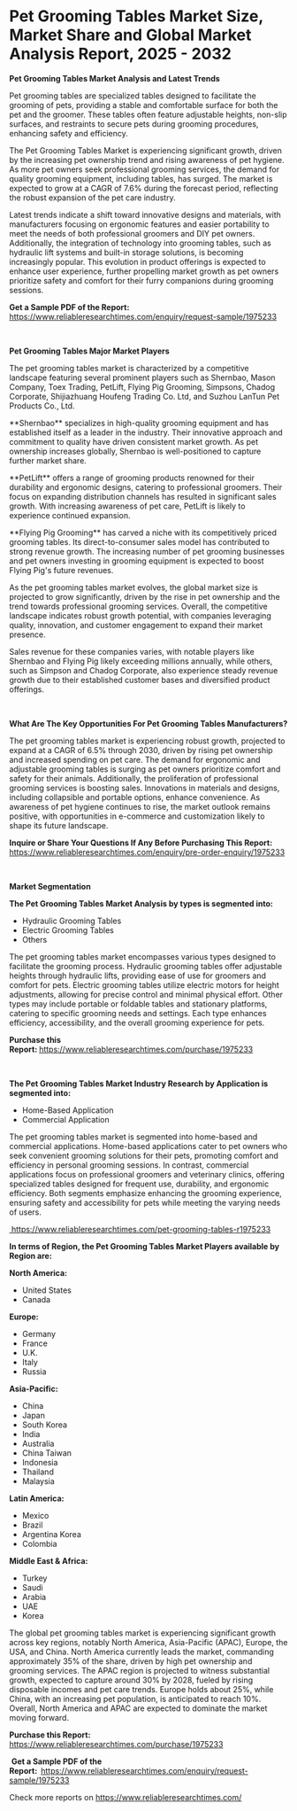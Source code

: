 <p><h1>Pet Grooming Tables Market Size, Market Share and Global Market Analysis Report, 2025 - 2032</h1></p><p><strong>Pet Grooming Tables Market Analysis and Latest Trends</strong></p>
<p><p>Pet grooming tables are specialized tables designed to facilitate the grooming of pets, providing a stable and comfortable surface for both the pet and the groomer. These tables often feature adjustable heights, non-slip surfaces, and restraints to secure pets during grooming procedures, enhancing safety and efficiency.</p><p>The Pet Grooming Tables Market is experiencing significant growth, driven by the increasing pet ownership trend and rising awareness of pet hygiene. As more pet owners seek professional grooming services, the demand for quality grooming equipment, including tables, has surged. The market is expected to grow at a CAGR of 7.6% during the forecast period, reflecting the robust expansion of the pet care industry.</p><p>Latest trends indicate a shift toward innovative designs and materials, with manufacturers focusing on ergonomic features and easier portability to meet the needs of both professional groomers and DIY pet owners. Additionally, the integration of technology into grooming tables, such as hydraulic lift systems and built-in storage solutions, is becoming increasingly popular. This evolution in product offerings is expected to enhance user experience, further propelling market growth as pet owners prioritize safety and comfort for their furry companions during grooming sessions.</p></p>
<p><strong>Get a Sample PDF of the Report:&nbsp;</strong> <a href="https://www.reliableresearchtimes.com/enquiry/request-sample/1975233?utm_campaign=2720&utm_medium=2&utm_source=Github&utm_content=ia&utm_term=10042025&utm_id=pet-grooming-tables">https://www.reliableresearchtimes.com/enquiry/request-sample/1975233</a></p>
<p>&nbsp;</p>
<p><strong>Pet Grooming Tables Major Market Players</strong></p>
<p><p>The pet grooming tables market is characterized by a competitive landscape featuring several prominent players such as Shernbao, Mason Company, Toex Trading, PetLift, Flying Pig Grooming, Simpsons, Chadog Corporate, Shijiazhuang Houfeng Trading Co. Ltd, and Suzhou LanTun Pet Products Co., Ltd.</p><p>**Shernbao** specializes in high-quality grooming equipment and has established itself as a leader in the industry. Their innovative approach and commitment to quality have driven consistent market growth. As pet ownership increases globally, Shernbao is well-positioned to capture further market share.</p><p>**PetLift** offers a range of grooming products renowned for their durability and ergonomic designs, catering to professional groomers. Their focus on expanding distribution channels has resulted in significant sales growth. With increasing awareness of pet care, PetLift is likely to experience continued expansion.</p><p>**Flying Pig Grooming** has carved a niche with its competitively priced grooming tables. Its direct-to-consumer sales model has contributed to strong revenue growth. The increasing number of pet grooming businesses and pet owners investing in grooming equipment is expected to boost Flying Pig's future revenues.</p><p>As the pet grooming tables market evolves, the global market size is projected to grow significantly, driven by the rise in pet ownership and the trend towards professional grooming services. Overall, the competitive landscape indicates robust growth potential, with companies leveraging quality, innovation, and customer engagement to expand their market presence. </p><p>Sales revenue for these companies varies, with notable players like Shernbao and Flying Pig likely exceeding millions annually, while others, such as Simpson and Chadog Corporate, also experience steady revenue growth due to their established customer bases and diversified product offerings.</p></p>
<p>&nbsp;</p>
<p><strong>What Are The Key Opportunities For Pet Grooming Tables Manufacturers?</strong></p>
<p><p>The pet grooming tables market is experiencing robust growth, projected to expand at a CAGR of 6.5% through 2030, driven by rising pet ownership and increased spending on pet care. The demand for ergonomic and adjustable grooming tables is surging as pet owners prioritize comfort and safety for their animals. Additionally, the proliferation of professional grooming services is boosting sales. Innovations in materials and designs, including collapsible and portable options, enhance convenience. As awareness of pet hygiene continues to rise, the market outlook remains positive, with opportunities in e-commerce and customization likely to shape its future landscape.</p></p>
<p><strong>Inquire or Share Your Questions If Any Before Purchasing This Report:</strong> <a href="https://www.reliableresearchtimes.com/enquiry/pre-order-enquiry/1975233?utm_campaign=2720&utm_medium=2&utm_source=Github&utm_content=ia&utm_term=10042025&utm_id=pet-grooming-tables">https://www.reliableresearchtimes.com/enquiry/pre-order-enquiry/1975233</a></p>
<p>&nbsp;</p>
<p><strong>Market Segmentation</strong></p>
<p><strong>The Pet Grooming Tables Market Analysis by types is segmented into:</strong></p>
<p><ul><li>Hydraulic Grooming Tables</li><li>Electric Grooming Tables</li><li>Others</li></ul></p>
<p><p>The pet grooming tables market encompasses various types designed to facilitate the grooming process. Hydraulic grooming tables offer adjustable heights through hydraulic lifts, providing ease of use for groomers and comfort for pets. Electric grooming tables utilize electric motors for height adjustments, allowing for precise control and minimal physical effort. Other types may include portable or foldable tables and stationary platforms, catering to specific grooming needs and settings. Each type enhances efficiency, accessibility, and the overall grooming experience for pets.</p></p>
<p><strong>Purchase this Report:&nbsp;</strong><a href="https://www.reliableresearchtimes.com/purchase/1975233?utm_campaign=2720&utm_medium=2&utm_source=Github&utm_content=ia&utm_term=10042025&utm_id=pet-grooming-tables">https://www.reliableresearchtimes.com/purchase/1975233</a></p>
<p>&nbsp;</p>
<p><strong>The Pet Grooming Tables Market Industry Research by Application is segmented into:</strong></p>
<p><ul><li>Home-Based Application</li><li>Commercial Application</li></ul></p>
<p><p>The pet grooming tables market is segmented into home-based and commercial applications. Home-based applications cater to pet owners who seek convenient grooming solutions for their pets, promoting comfort and efficiency in personal grooming sessions. In contrast, commercial applications focus on professional groomers and veterinary clinics, offering specialized tables designed for frequent use, durability, and ergonomic efficiency. Both segments emphasize enhancing the grooming experience, ensuring safety and accessibility for pets while meeting the varying needs of users.</p></p>
<p><a href="https://www.reliableresearchtimes.com/pet-grooming-tables-r1975233?utm_campaign=2720&utm_medium=2&utm_source=Github&utm_content=ia&utm_term=10042025&utm_id=pet-grooming-tables">&nbsp;https://www.reliableresearchtimes.com/pet-grooming-tables-r1975233</a></p>
<p><strong>In terms of Region, the Pet Grooming Tables Market Players available by Region are:</strong></p>
<p>
    <p> <strong> North America: </strong>
        <ul>
            <li>United States</li>
            <li>Canada</li>
        </ul>
        </p> 
    <p> <strong> Europe: </strong>
        <ul>
            <li>Germany</li>
            <li>France</li>
            <li>U.K.</li>
            <li>Italy</li>
            <li>Russia</li>
        </ul>
        </p> 
    <p> <strong> Asia-Pacific: </strong>
        <ul>
            <li>China</li>
            <li>Japan</li>
            <li>South Korea</li>
            <li>India</li>
            <li>Australia</li>
            <li>China Taiwan</li>
            <li>Indonesia</li>
            <li>Thailand</li>
            <li>Malaysia</li>
        </ul>
        </p> 
    <p> <strong> Latin America: </strong>
        <ul>
            <li>Mexico</li>
            <li>Brazil</li>
            <li>Argentina Korea</li>
            <li>Colombia</li>
        </ul>
        </p> 
    <p> <strong> Middle East & Africa: </strong>
        <ul>
            <li>Turkey</li>
            <li>Saudi</li>
            <li>Arabia</li>
            <li>UAE</li>
            <li>Korea</li>
        </ul>
    </p>
    </p>
<p><p>The global pet grooming tables market is experiencing significant growth across key regions, notably North America, Asia-Pacific (APAC), Europe, the USA, and China. North America currently leads the market, commanding approximately 35% of the share, driven by high pet ownership and grooming services. The APAC region is projected to witness substantial growth, expected to capture around 30% by 2028, fueled by rising disposable incomes and pet care trends. Europe holds about 25%, while China, with an increasing pet population, is anticipated to reach 10%. Overall, North America and APAC are expected to dominate the market moving forward.</p></p>
<p><strong>Purchase this Report: </strong><a href="https://www.reliableresearchtimes.com/purchase/1975233?utm_campaign=2720&utm_medium=2&utm_source=Github&utm_content=ia&utm_term=10042025&utm_id=pet-grooming-tables">https://www.reliableresearchtimes.com/purchase/1975233</a></p>
<p>&nbsp;<strong>Get a Sample PDF of the Report:&nbsp;&nbsp;</strong><a href="https://www.reliableresearchtimes.com/enquiry/request-sample/1975233?utm_campaign=2720&utm_medium=2&utm_source=Github&utm_content=ia&utm_term=10042025&utm_id=pet-grooming-tables">https://www.reliableresearchtimes.com/enquiry/request-sample/1975233</a></p>
<p><strong></strong></p>
<p>Check more reports on <a href="https://www.reliableresearchtimes.com/?utm_campaign=2720&utm_medium=2&utm_source=Github&utm_content=ia&utm_term=10042025&utm_id=pet-grooming-tables">https://www.reliableresearchtimes.com/</a></p>